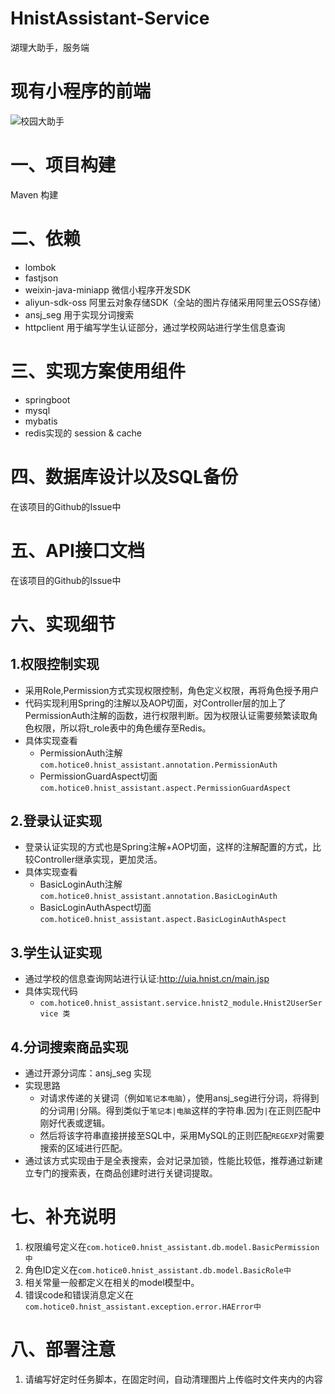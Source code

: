 # HnistAssistant-Service
湖理大助手，服务端

# 现有小程序的前端
![校园大助手](http://chuantu.xyz/t6/702/1560700243x3703728804.jpg)
# 一、项目构建
Maven 构建

# 二、依赖
- lombok
- fastjson
- weixin-java-miniapp 微信小程序开发SDK
- aliyun-sdk-oss 阿里云对象存储SDK（全站的图片存储采用阿里云OSS存储）
- ansj_seg 用于实现分词搜索
- httpclient 用于编写学生认证部分，通过学校网站进行学生信息查询

# 三、实现方案使用组件
- springboot
- mysql
- mybatis
- redis实现的 session & cache

# 四、数据库设计以及SQL备份
在该项目的Github的Issue中

# 五、API接口文档
在该项目的Github的Issue中

# 六、实现细节
## 1.权限控制实现
- 采用Role,Permission方式实现权限控制，角色定义权限，再将角色授予用户
- 代码实现利用Spring的注解以及AOP切面，对Controller层的加上了PermissionAuth注解的函数，进行权限判断。因为权限认证需要频繁读取角色权限，所以将t_role表中的角色缓存至Redis。
- 具体实现查看
    - PermissionAuth注解`com.hotice0.hnist_assistant.annotation.PermissionAuth`
    - PermissionGuardAspect切面`com.hotice0.hnist_assistant.aspect.PermissionGuardAspect`

## 2.登录认证实现
- 登录认证实现的方式也是Spring注解+AOP切面，这样的注解配置的方式，比较Controller继承实现，更加灵活。
- 具体实现查看
    - BasicLoginAuth注解`com.hotice0.hnist_assistant.annotation.BasicLoginAuth`
    - BasicLoginAuthAspect切面`com.hotice0.hnist_assistant.aspect.BasicLoginAuthAspect`

## 3.学生认证实现
- 通过学校的信息查询网站进行认证:http://uia.hnist.cn/main.jsp
- 具体实现代码
    - `com.hotice0.hnist_assistant.service.hnist2_module.Hnist2UserService 类`

## 4.分词搜索商品实现
- 通过开源分词库：ansj_seg 实现
- 实现思路
    - 对请求传递的关键词（例如`笔记本电脑`），使用ansj_seg进行分词，将得到的分词用`|`分隔。得到类似于`笔记本|电脑`这样的字符串.因为`|`在正则匹配中刚好代表或逻辑。
    - 然后将该字符串直接拼接至SQL中，采用MySQL的正则匹配`REGEXP`对需要搜索的区域进行匹配。
- 通过该方式实现由于是全表搜索，会对记录加锁，性能比较低，推荐通过新建立专门的搜索表，在商品创建时进行关键词提取。

# 七、补充说明
1. 权限编号定义在`com.hotice0.hnist_assistant.db.model.BasicPermission中`
2. 角色ID定义在`com.hotice0.hnist_assistant.db.model.BasicRole中`
3. 相关常量一般都定义在相关的model模型中。
4. 错误code和错误消息定义在`com.hotice0.hnist_assistant.exception.error.HAError中`

# 八、部署注意
1. 请编写好定时任务脚本，在固定时间，自动清理图片上传临时文件夹内的内容
